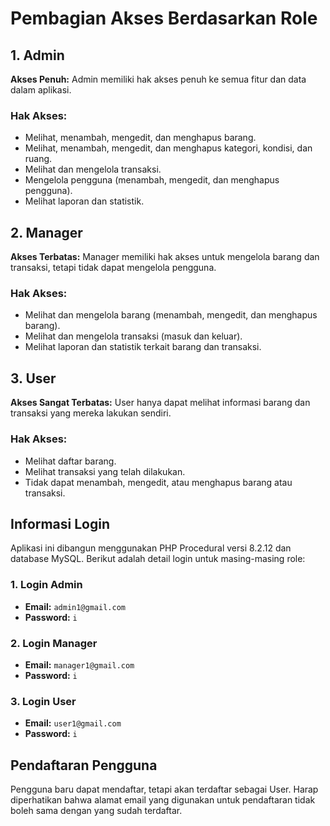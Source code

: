 # Pembagian Akses Berdasarkan Role

## 1. Admin

**Akses Penuh:** Admin memiliki hak akses penuh ke semua fitur dan data dalam aplikasi.

### Hak Akses:

- Melihat, menambah, mengedit, dan menghapus barang.
- Melihat, menambah, mengedit, dan menghapus kategori, kondisi, dan ruang.
- Melihat dan mengelola transaksi.
- Mengelola pengguna (menambah, mengedit, dan menghapus pengguna).
- Melihat laporan dan statistik.

## 2. Manager

**Akses Terbatas:** Manager memiliki hak akses untuk mengelola barang dan transaksi, tetapi tidak dapat mengelola pengguna.

### Hak Akses:

- Melihat dan mengelola barang (menambah, mengedit, dan menghapus barang).
- Melihat dan mengelola transaksi (masuk dan keluar).
- Melihat laporan dan statistik terkait barang dan transaksi.

## 3. User

**Akses Sangat Terbatas:** User hanya dapat melihat informasi barang dan transaksi yang mereka lakukan sendiri.

### Hak Akses:

- Melihat daftar barang.
- Melihat transaksi yang telah dilakukan.
- Tidak dapat menambah, mengedit, atau menghapus barang atau transaksi.

## Informasi Login

Aplikasi ini dibangun menggunakan PHP Procedural versi 8.2.12 dan database MySQL. Berikut adalah detail login untuk masing-masing role:

### 1. Login Admin

- **Email:** `admin1@gmail.com`
- **Password:** `i`

### 2. Login Manager

- **Email:** `manager1@gmail.com`
- **Password:** `i`

### 3. Login User

- **Email:** `user1@gmail.com`
- **Password:** `i`

## Pendaftaran Pengguna

Pengguna baru dapat mendaftar, tetapi akan terdaftar sebagai User. Harap diperhatikan bahwa alamat email yang digunakan untuk pendaftaran tidak boleh sama dengan yang sudah terdaftar.
